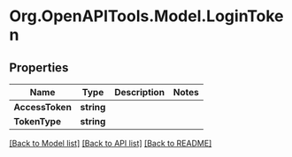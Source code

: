 # Org.OpenAPITools.Model.LoginToken

## Properties

Name | Type | Description | Notes
------------ | ------------- | ------------- | -------------
**AccessToken** | **string** |  | 
**TokenType** | **string** |  | 

[[Back to Model list]](../README.md#documentation-for-models) [[Back to API list]](../README.md#documentation-for-api-endpoints) [[Back to README]](../README.md)

